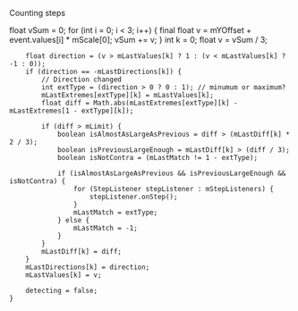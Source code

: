 
Counting steps





 float vSum = 0;
        for (int i = 0; i < 3; i++) {
            final float v = mYOffset + event.values[i] * mScale[0];
            vSum += v;
        }
        int k = 0;
        float v = vSum / 3;

        float direction = (v > mLastValues[k] ? 1 : (v < mLastValues[k] ? -1 : 0));
        if (direction == -mLastDirections[k]) {
            // Direction changed
            int extType = (direction > 0 ? 0 : 1); // minumum or maximum?
            mLastExtremes[extType][k] = mLastValues[k];
            float diff = Math.abs(mLastExtremes[extType][k] - mLastExtremes[1 - extType][k]);

            if (diff > mLimit) {
                boolean isAlmostAsLargeAsPrevious = diff > (mLastDiff[k] * 2 / 3);
                boolean isPreviousLargeEnough = mLastDiff[k] > (diff / 3);
                boolean isNotContra = (mLastMatch != 1 - extType);

                if (isAlmostAsLargeAsPrevious && isPreviousLargeEnough && isNotContra) {
                    for (StepListener stepListener : mStepListeners) {
                        stepListener.onStep();
                    }
                    mLastMatch = extType;
                } else {
                    mLastMatch = -1;
                }
            }
            mLastDiff[k] = diff;
        }
        mLastDirections[k] = direction;
        mLastValues[k] = v;

        detecting = false;
    }
